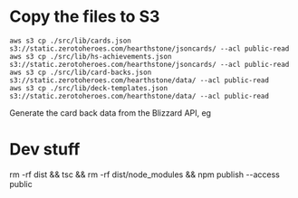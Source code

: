 # Copy the files to S3

```
aws s3 cp ./src/lib/cards.json s3://static.zerotoheroes.com/hearthstone/jsoncards/ --acl public-read
aws s3 cp ./src/lib/hs-achievements.json s3://static.zerotoheroes.com/hearthstone/jsoncards/ --acl public-read
aws s3 cp ./src/lib/card-backs.json s3://static.zerotoheroes.com/hearthstone/data/ --acl public-read
aws s3 cp ./src/lib/deck-templates.json s3://static.zerotoheroes.com/hearthstone/data/ --acl public-read
```

Generate the card back data from the Blizzard API, eg

# Dev stuff

rm -rf dist && tsc && rm -rf dist/node_modules && npm publish --access public
